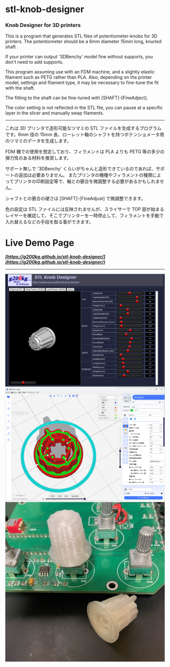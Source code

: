 # stl-knob-designer

### Knob Designer for 3D printers

This is a program that generates STL files of potentiometer-knobs for 3D printers. The potentiometer should be a 6mm diameter 15mm long, knurled shaft .

If your printer can output '3DBenchy' model fine without supports, you don't need to add supports.

This program assuming use with an FDM machine, and a slightly elastic filament such as PETG rather than PLA. Also, depending on the printer model, settings and filament type, it may be necessary to fine-tune the fit with the shaft.

The fitting to the shaft can be fine-tuned with [SHAFT]-[FineAdject].

The color setting is not reflected in the STL file, you can pause at a specific layer in the slicer and manually swap filaments.

----

これは 3D プリンタで造形可能なツマミの STL ファイルを生成するプログラムです。6mm 径の 15mm 長、ローレット軸のシャフトを持つポテンショメータ用のツマミのデータを生成します。  

FDM 機での使用を想定しており、フィラメントは PLA よりも PETG 等の多少の弾力性のある材料を推奨します。

サポート無しで '3DBenchy' くらいがちゃんと造形できているのであれば、サポートの追加は必要ありません。
またプリンタの機種やフィラメントの種類によってプリンタの印刷設定等で、軸との篏合を微調整する必要があるかもしれません。

シャフトとの篏合の硬さは [SHAFT]-[FineAdjust] で微調整できます。

色の設定は STL ファイルには反映されませんが、スライサーで TOP 部が始まるレイヤーを確認して、そこでプリンターを一時停止して、フィラメントを手動で入れ替えるなどの手段を取る事ができます。

# Live Demo Page
***[https://g200kg.github.io/stl-knob-designer/](https://g200kg.github.io/stl-knob-designer/)***

----
![images/20230601_stlknob1.png](images/20230601_stlknob1.png)
![images/20230601_stlknob2.png](images/20230601_stlknob2.png)
![images/20230601_stlknob3.jpeg](images/20230601_stlknob3.jpeg)

